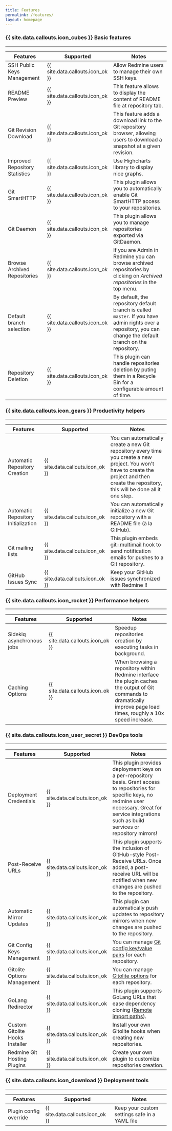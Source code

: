 ```yaml
---
title: Features
permalink: /features/
layout: homepage
---
```


### {{ site.data.callouts.icon_cubes }} Basic features
***

| Features                       | Supported                        | Notes                                                                                                                                                              |
|--------------------------------|----------------------------------|--------------------------------------------------------------------------------------------------------------------------------------------------------------------|
| SSH Public Keys Management     | {{ site.data.callouts.icon_ok }} | Allow Redmine users to manage their own SSH keys.                                                                                                                  |
| README Preview                 | {{ site.data.callouts.icon_ok }} | This feature allows to display the content of README file at repository tab.                                                                                       |
| Git Revision Download          | {{ site.data.callouts.icon_ok }} | This feature adds a download link to the Git repository browser, allowing users to download a snapshot at a given revision.                                        |
| Improved Repository Statistics | {{ site.data.callouts.icon_ok }} | Use Highcharts library to display nice graphs.                                                                                                                     |
| Git SmartHTTP                  | {{ site.data.callouts.icon_ok }} | This plugin allows you to automatically enable Git SmartHTTP access to your repositories.                                                                          |
| Git Daemon                     | {{ site.data.callouts.icon_ok }} | This plugin allows you to manage repositories exported via GitDaemon.                                                                                              |
| Browse Archived Repositories   | {{ site.data.callouts.icon_ok }} | If you are Admin in Redmine you can browse archived repositories by clicking on *Archived repositories* in the top menu.                                           |
| Default branch selection       | {{ site.data.callouts.icon_ok }} | By default, the repository default branch is called ```master```. If you have admin rights over a repository, you can change the default branch on the repository. |
| Repository Deletion            | {{ site.data.callouts.icon_ok }} | This plugin can handle repositories deletion by puting them in a Recycle Bin for a configurable amount of time.                                                    |

### {{ site.data.callouts.icon_gears }} Productivity helpers
***

| Features                            | Supported                        | Notes                                                                                                                                                                                          |
|-------------------------------------|----------------------------------|------------------------------------------------------------------------------------------------------------------------------------------------------------------------------------------------|
| Automatic Repository Creation       | {{ site.data.callouts.icon_ok }} | You can automatically create a new Git repository every time you create a new project. You won't have to create the project and then create the repository, this will be done all it one step. |
| Automatic Repository Initialization | {{ site.data.callouts.icon_ok }} | You can automatically initialize a new Git repository with a README file (à la GitHub).                                                                                                        |
| Git mailing lists                   | {{ site.data.callouts.icon_ok }} | This plugin embeds [git-multimail hook](https://github.com/mhagger/git-multimail) to send notification emails for pushes to a Git repository.                                                  |
| GitHub Issues Sync                  | {{ site.data.callouts.icon_ok }} | Keep your GitHub issues synchronized with Redmine !!                                                                                                                                           |

### {{ site.data.callouts.icon_rocket }} Performance helpers
***

| Features                  | Supported                        | Notes                                                                                                                                                                   |
|---------------------------|----------------------------------|-------------------------------------------------------------------------------------------------------------------------------------------------------------------------|
| Sidekiq asynchronous jobs | {{ site.data.callouts.icon_ok }} | Speedup repositories creation by executing tasks in background.                                                                                                         |
| Caching Options           | {{ site.data.callouts.icon_ok }} | When browsing a repository within Redmine interface the plugin caches the output of Git commands to dramatically improve page load times, roughly a 10x speed increase. |

### {{ site.data.callouts.icon_user_secret }} DevOps tools
***

| Features                        | Supported                        | Notes                                                                                                                                                                                                                   |
|---------------------------------|----------------------------------|-------------------------------------------------------------------------------------------------------------------------------------------------------------------------------------------------------------------------|
| Deployment Credentials          | {{ site.data.callouts.icon_ok }} | This plugin provides deployment keys on a per-repository basis. Grant access to repositories for specific keys, no redmine user necessary. Great for service integrations such as build services or repository mirrors! |
| Post-Receive URLs               | {{ site.data.callouts.icon_ok }} | This plugin supports the inclusion of GitHub-style Post-Receive URLs. Once added, a post-receive URL will be notified when new changes are pushed to the repository.                                                    |
| Automatic Mirror Updates        | {{ site.data.callouts.icon_ok }} | This plugin can automatically push updates to repository mirrors when new changes are pushed to the repository.                                                                                                         |
| Git Config Keys Management      | {{ site.data.callouts.icon_ok }} | You can manage [Git config key/value pairs](http://gitolite.com/gitolite/git-config.html) for each repository.                                                                                                          |
| Gitolite Options Management     | {{ site.data.callouts.icon_ok }} | You can manage [Gitolite options](http://gitolite.com/gitolite/options.html) for each repository.                                                                                                                       |
| GoLang Redirector               | {{ site.data.callouts.icon_ok }} | This plugin supports GoLang URLs that ease dependency cloning ([Remote import paths](http://golang.org/cmd/go/#hdr-Remote_import_paths)).                                                                               |
| Custom Gitolite Hooks Installer | {{ site.data.callouts.icon_ok }} | Install your own Gitolite hooks when creating new repositories.                                                                                                                                                         |
| Redmine Git Hosting Plugins     | {{ site.data.callouts.icon_ok }} | Create your own plugin to customize repositories creation.                                                                                                                                                              |

### {{ site.data.callouts.icon_download }} Deployment tools
***

| Features               | Supported                        | Notes                                         |
|------------------------|----------------------------------|-----------------------------------------------|
| Plugin config override | {{ site.data.callouts.icon_ok }} | Keep your custom settings safe in a YAML file |

